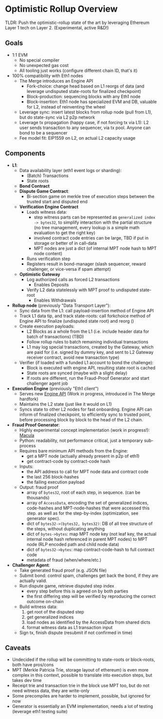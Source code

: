 # Optimistic Rollup Overview

TLDR: Push the optimistic-rollup state of the art by leveraging Ethereum Layer 1 tech on Layer 2. (Experimental, active R&D!)

## Goals

- 1:1 EVM
  - No special compiler
  - No unexpected gas cost
  - All tooling just works (configure different chain ID, that's it)
- 100% compatibility with Eth1 nodes
  - The Merge introduces an Engine API
    - Fork-choice: change head based on L1 reorgs of data (and leverage undisputed state-roots for finalized checkpoint)
    - Block-production: sequencing blocks with any Eth1 node
    - Block-insertion: Eth1 node has specialized EVM and DB, valuable for L2, instead of reinventing the wheel
  - Leverage sync: insert latest blocks from rollup node (pull from L1), but do state-sync via L2 p2p network
  - Leverage tx propagation (happy case, if not forcing tx via L1): L2 user sends transaction to any sequencer, via tx pool. Anyone can bond to be a sequencer
  - Fee model fit: EIP1559 on L2, on actual L2 capacity usage

## Components

- **L1**:
  - Data availability layer (eth1 event logs or sharding):
    - (Batch) Transactions
    - State roots
  - **Bond Contract**
  - **Dispute Game Contract**:
      - Bi-section game on merkle tree of execution steps between the trusted start and disputed end
  - **Verification Engine Contract**
      - Loads witness data:
          - step witness parts can be represented as `generalized index -> bytes32`, 
            to simplify interaction with the partial structure (no tree management, every lookup is a simple math evaluation to get the right key)
          - involved contract code entries can be large, TBD if put in storage or better of in call-data
          - MPT nodes are just a dict (of internal MPT node hash to MPT node content)
      - Runs verification step
      - Registers result in bond-manager (slash sequencer, reward challenger, or vice-versa if spam attempt)
  - **Optimistic Gateway**
    - Log authorized calls as forced L2 transactions
      - Enables Deposits
    - Verify L2 data statelessly with MPT proof to undisputed state-root
      - Enables Withdrawals
- **Rollup node** (previously "Data Transport Layer"):
  - Sync data from the L1: call payload-insertion method of Engine API
  - Track L1 data tip, and track state-roots: call forkchoice method of Engine API to finalize (undisputed state root) and reorg ()
  - Create execution payloads:
    - L2 Blocks as a whole from the L1 (i.e. include header data for batch of transactions) (TBD)
    - Follow rollup rules to batch remaining individual transactions
    - L1 may log special transactions, created by the Gateway,
      which are paid for (i.e. signed by dummy key, and sent to L2 Gateway receiver contract, avoid new transaction type)
  - Verifier (if loaded with a funded L1 account to bond the challenge):
    - Block is executed with engine API, resulting state root is cached
    - State roots are synced (maybe with a slight delay)
    - If roots are different, run the Fraud-Proof Generator and start challenger agent job
- **Execution Engine** (previously "Eth1 client")
  - Serves new [Engine API](https://hackmd.io/@n0ble/consensus_api_design_space) (Work in progress, introduced in The Merge hardfork)
  - Maintains the L2 state (just like it would on L1)
  - Syncs state to other L2 nodes for fast onboarding. Engine API can inform of finalized checkpoint,
    to efficiently sync to trusted point, before processing block by block to the head of the L2 chain.
- **Fraud Proof Generator**:
  - Highly experimental concept implementation (work in progress!): [Macula](https://github.com/protolambda/macula)
  - Python: readability, not performance critical, just a temporary sub-process
  - Requires bare minimum API methods from the Engine:
    - get a MPT node (actually already present in p2p of eth1)
    - get contract-code by contract-code hash
  - Inputs:
    - the API address to call for MPT node data and contract code
    - the last 256 block-hashes
    - the failing execution payload
  - Output: fraud proof
    - array of `bytes32`, root of each step, in sequence. (can be thousands)
    - array of `AccessData`, encoding the set of generalized indices, code-hashes and MPT-node-hashes that were accessed this step.
      as well as for the step-by-index (optimization, see generator spec).
    - dict of `bytes32->(bytes32, bytes32)`: DB of all tree structure of the steps, without duplicating anything
    - dict of `bytes->bytes`: map MPT node key (not leaf key, the actual internal node hash referenced in parent MPT nodes) to MPT node (RLP encoded path and child node data)
    - dict of `bytes32->bytes`: map contract-code-hash to full contract code
    - metadata of fraud (when/where/etc.)
- **Challenger Agent**:
  - Take generated fraud proof (e.g. JSON file)
  - Submit bond: control spam, challenges get back the bond, if they are actually valid.
  - Run dispute game, retrieve disputed step index
    - every step before this is agreed on by both parties
    - the first differing step will be verified by reproducing the correct outcome on-chain
  - Build witness data:
     1. get root of the disputed step
     2. get generalized indices
     3. load nodes as identified by the AccessData from shared dicts
     4. format witness data as L1 transaction input
  - Sign tx, finish dispute (resubmit if not confirmed in time)


## Caveats

- Undecided if the rollup will be committing to state-roots or block-roots, both have pros/cons
- MPT (Merkle Patricia Trie, storage layout of ethereum) is even more complex in this context,
  possible to translate into execution steps, but takes dev time
- Receipt trie and transaction trie in the block use MPT too, but do not need witness data, they are write-only
- Some precompiles are harder to implement, possible, but ignored for now
- Generator is essentially an EVM implementation, needs a lot of testing (leverage eth1 testing suite)


